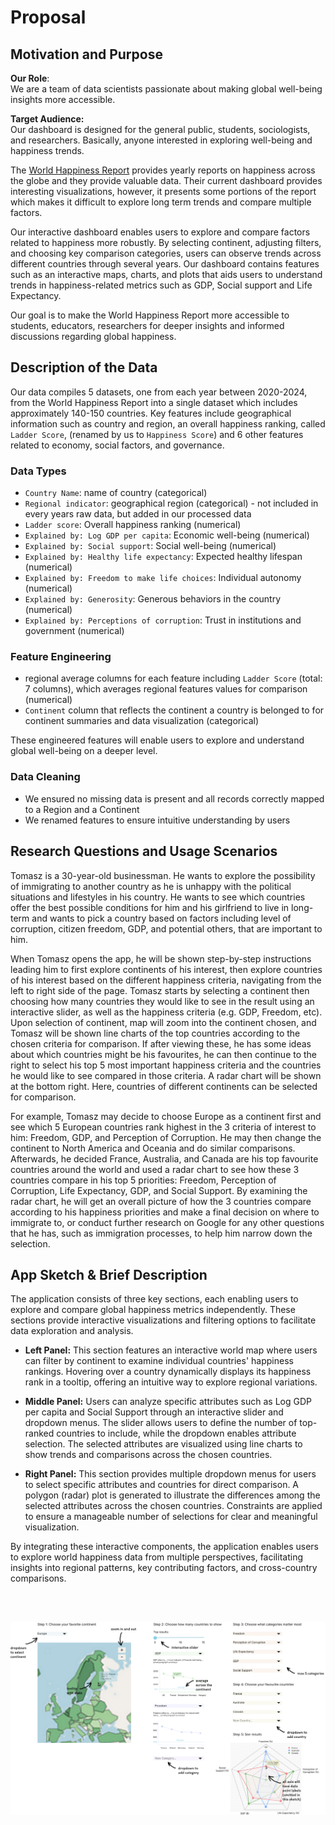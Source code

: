 # Proposal

## Motivation and Purpose

**Our Role**:\
We are a team of data scientists passionate about making global well-being insights more accessible.

**Target Audience:**\
Our dashboard is designed for the general public, students, sociologists, and researchers. Basically, anyone interested in exploring well-being and happiness trends.

The [World Happiness Report](https://worldhappiness.report/) provides yearly reports on happiness across the globe and they provide valuable data. Their current dashboard provides interesting visualizations, however, it presents some portions of the report which makes it difficult to explore long term trends and compare multiple factors.

Our interactive dashboard enables users to explore and compare factors related to happiness more robustly. By selecting continent, adjusting filters, and choosing key comparison categories, users can observe trends across different countries through several years. Our dashboard contains features such as an interactive maps, charts, and plots that aids users to understand trends in happiness-related metrics such as GDP, Social support and Life Expectancy.

Our goal is to make the World Happiness Report more accessible to students, educators, researchers for deeper insights and informed discussions regarding global happiness.

## Description of the Data

Our data compiles 5 datasets, one from each year between 2020-2024, from the World Happiness Report into a single dataset which includes approximately 140-150 countries. Key features include geographical information such as country and region, an overall happiness ranking, called `Ladder Score`, (renamed by us to `Happiness Score`) and 6 other features related to economy, social factors, and governance.

### Data Types

-   `Country Name`: name of country (categorical)
-   `Regional indicator`: geographical region (categorical) - not included in every years raw data, but added in our processed data
-   `Ladder score`: Overall happiness ranking (numerical)
-   `Explained by: Log GDP per capita`: Economic well-being (numerical)
-   `Explained by: Social support`: Social well-being (numerical)
-   `Explained by: Healthy life expectancy`: Expected healthy lifespan (numerical)
-   `Explained by: Freedom to make life choices`: Individual autonomy (numerical)
-   `Explained by: Generosity`: Generous behaviors in the country (numerical)
-   `Explained by: Perceptions of corruption`: Trust in institutions and government (numerical)

### Feature Engineering

- regional average columns for each feature including `Ladder Score` (total: 7 columns), which averages regional features values for comparison (numerical)
- `Continent` column that reflects the continent a country is belonged to for continent summaries and data visualization (categorical)

These engineered features will enable users to explore and understand global well-being on a deeper level.

### Data Cleaning

- We ensured no missing data is present and all records correctly mapped to a Region and a Continent
- We renamed features to ensure intuitive understanding by users

## Research Questions and Usage Scenarios

Tomasz is a 30-year-old businessman. He wants to explore the possibility of immigrating to another country as he is unhappy with the political situations and lifestyles in his country. He wants to see which countries offer the best possible conditions for him and his girlfriend to live in long-term and wants to pick a country based on factors including level of corruption, citizen freedom, GDP, and potential others, that are important to him.

When Tomasz opens the app, he will be shown step-by-step instructions leading him to first explore continents of his interest, then explore countries of his interest based on the different happiness criteria, navigating from the left to right side of the page. Tomasz starts by selecting a continent then choosing how many countries they would like to see in the result using an interactive slider, as well as the happiness criteria (e.g. GDP, Freedom, etc). Upon selection of continent, map will zoom into the continent chosen, and Tomasz will be shown line charts of the top countries according to the chosen criteria for comparison. If after viewing these, he has some ideas about which countries might be his favourites, he can then continue to the right to select his top 5 most important happiness criteria and the countries he would like to see compared in those criteria. A radar chart will be shown at the bottom right. Here, countries of different continents can be selected for comparison.

For example, Tomasz may decide to choose Europe as a continent first and see which 5 European countries rank highest in the 3 criteria of interest to him: Freedom, GDP, and Perception of Corruption. He may then change the continent to North America and Oceania and do similar comparisons. Afterwards, he decided France, Australia, and Canada are his top favourite countries around the world and used a radar chart to see how these 3 countries compare in his top 5 priorities: Freedom, Perception of Corruption, Life Expectancy, GDP, and Social Support. By examining the radar chart, he will get an overall picture of how the 3 countries compare according to his happiness priorities and make a final decision on where to immigrate to, or conduct further research on Google for any other questions that he has, such as immigration processes, to help him narrow down the selection.

## App Sketch & Brief Description

The application consists of three key sections, each enabling users to explore and compare global happiness metrics independently. These sections provide interactive visualizations and filtering options to facilitate data exploration and analysis.

-   **Left Panel:** This section features an interactive world map where users can filter by continent to examine individual countries' happiness rankings. Hovering over a country dynamically displays its happiness rank in a tooltip, offering an intuitive way to explore regional variations.

-   **Middle Panel:** Users can analyze specific attributes such as Log GDP per capita and Social Support through an interactive slider and dropdown menus. The slider allows users to define the number of top-ranked countries to include, while the dropdown enables attribute selection. The selected attributes are visualized using line charts to show trends and comparisons across the chosen countries.

-   **Right Panel:** This section provides multiple dropdown menus for users to select specific attributes and countries for direct comparison. A polygon (radar) plot is generated to illustrate the differences among the selected attributes across the chosen countries. Constraints are applied to ensure a manageable number of selections for clear and meaningful visualization.

By integrating these interactive components, the application enables users to explore world happiness data from multiple perspectives, facilitating insights into regional patterns, key contributing factors, and cross-country comparisons.

<br><br>

![app sketch](../img/sketch.png "App Sketch")
